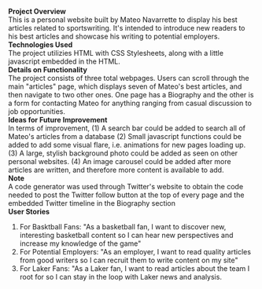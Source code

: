 **Project Overview**  
This is a personal website built by Mateo Navarrette to display his best articles related to sportswriting. It's intended to introduce new readers to his best articles and showcase his writing to potential employers.  
**Technologies Used**  
The project utilizies HTML with CSS Stylesheets, along with a little javascript embedded in the HTML.  
**Details on Functionality**  
The project consists of three total webpages. Users can scroll through the main "articles" page, which displays seven of Mateo's best articles, and then navigate to two other ones. One page has a Biography and the other is a form for contacting Mateo for anything ranging from casual discussion to job opportunities.  
**Ideas for Future Improvement**  
In terms of improvement, (1) A search bar could be added to search all of Mateo's articles from a database (2) Small javascript functions could be added to add some visual flare, i.e. animations for new pages loading up. (3) A large, stylish background photo could be added as seen on other personal websites. (4) An image carousel could be added after more articles are written, and therefore more content is available to add.  
**Note**  
A code generator was used through Twitter's website to obtain the code needed to post the Twitter follow button at the top of every page and the embedded Twitter timeline in the Biography section  
**User Stories**  
1. For Basktball Fans: "As a basketball fan, I want to discover new, interesting basketball content so I can hear new perspectives and increase my knowledge of the game"  
2. For Potential Employers: "As an employer, I want to read quality articles from good writers so I can recruit them to write content on my site"  
3. For Laker Fans: "As a Laker fan, I want to read articles about the team I root for so I can stay in the loop with Laker news and analysis.